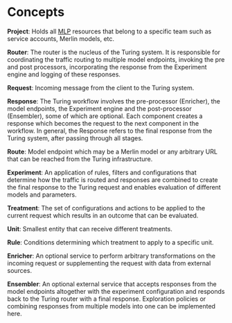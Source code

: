# Concepts

**Project**: Holds all [MLP](https://github.com/caraml-dev/mlp) resources that belong to a specific team such as service accounts, Merlin models, etc.

**Router**: The router is the nucleus of the Turing system. It is responsible for coordinating the traffic routing to multiple model endpoints, invoking the pre and post processors, incorporating the response from the Experiment engine and logging of these responses.  

**Request**: Incoming message from the client to the Turing system.

**Response**: The Turing workflow involves the pre-processor (Enricher), the model endpoints, the Experiment engine and the post-processor (Ensembler), some of which are optional. Each component creates a response which becomes the request to the next component in the workflow. In general, the Response refers to the final response from the Turing system, after passing through all stages.

**Route**: Model endpoint which may be a Merlin model or any arbitrary URL that can be reached from the Turing infrastructure.

**Experiment**: An application of rules, filters and configurations that determine how the traffic is routed and responses are combined to create the final response to the Turing request and enables evaluation of different models and parameters.

**Treatment**: The set of configurations and actions to be applied to the current request which results in an outcome that can be evaluated.

**Unit**: Smallest entity that can receive different treatments.

**Rule**: Conditions determining which treatment to apply to a specific unit.

**Enricher**: An optional service to perform arbitrary transformations on the incoming request or supplementing the request with data from external sources.

**Ensembler**: An optional external service that accepts responses from the model endpoints altogether with the experiment configuration and responds back to the Turing router with a final response. Exploration policies or combining responses from multiple models into one can be implemented here.
